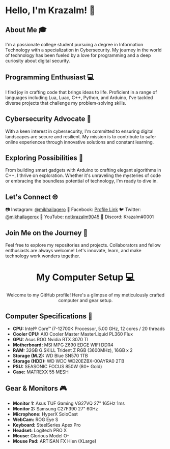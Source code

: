 # Hello, I'm Krazalm! 👋

## About Me 🎓
I'm a passionate college student pursuing a degree in Information Technology with a specialization in Cybersecurity. My journey in the world of technology has been fueled by a love for programming and a deep curiosity about digital security.

## Programming Enthusiast 💻
I find joy in crafting code that brings ideas to life. Proficient in a range of languages including Lua, Luac, C++, Python, and Arduino, I've tackled diverse projects that challenge my problem-solving skills.

## Cybersecurity Advocate 🔐
With a keen interest in cybersecurity, I'm committed to ensuring digital landscapes are secure and resilient. My mission is to contribute to safer online experiences through innovative solutions and constant learning.

## Exploring Possibilities 🌌
From building smart gadgets with Arduino to crafting elegant algorithms in C++, I thrive on exploration. Whether it's unraveling the mysteries of code or embracing the boundless potential of technology, I'm ready to dive in.

## Let's Connect 🌐
📷 Instagram: [@mikhailagero](https://www.instagram.com/mikhailagero/)
📘 Facebook: [Profile Link](https://www.facebook.com/profile.php?id=100085012578087)
🐦 Twitter: [@mikhailagerox](https://twitter.com/mikhailagerox)
🎥 YouTube: [notkrazalm9045](https://www.youtube.com/@notkrazalm9045)
💬 Discord: Krazalm#0001

## Join Me on the Journey 🚀
Feel free to explore my repositories and projects. Collaborators and fellow enthusiasts are always welcome! Let's innovate, learn, and make technology work wonders together.


# <div align="center">My Computer Setup :computer: </div>

<div align="center">Welcome to my GitHub profile! Here's a glimpse of my meticulously crafted computer and gear setup.</div>

<p align="center">
 
</p>

## Computer Specifications :rocket:

- **CPU:** Intel® Core™ i7-12700K Processor, 5.00 GHz, 12 cores / 20 threads
- **Cooler CPU:** AIO Cooler Master MasterLiquid PL360 Flux
- **GPU:** Asus ROG Nvidia RTX 3070 TI
- **Motherboard:** MSI MPG Z690 EDGE WIFI DDR4
- **RAM:** 32GB G.SKILL Trident Z RGB (3600MHz), 16GB x 2
- **Storage (M.2):** WD Blue SN570 1TB
- **Storage (HDD):** WD WDC WD20EZBX-00AYRA0 2TB
- **PSU:** SEASONIC FOCUS 850W (80+ Gold)
- **Case:** MATREXX 55 MESH

## Gear & Monitors :video_game:

- **Monitor 1:** Asus TUF Gaming VG27VQ 27" 165Hz 1ms
- **Monitor 2:** Samsung C27F390 27" 60Hz
- **Microphone:** HyperX SoloCast
- **WebCam:** ROG Eye S
- **Keyboard:** SteelSeries Apex Pro
- **Headset:** Logitech PRO X
- **Mouse:** Glorious Model O-
- **Mouse Pad:** ARTISAN FX Hien (XLarge)
